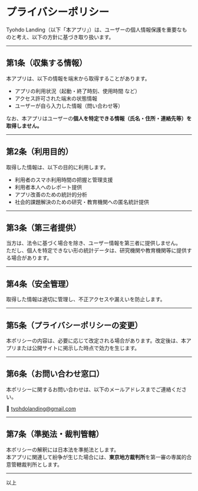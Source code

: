 # プライバシーポリシー

Tyohdo Landing（以下「本アプリ」）は、ユーザーの個人情報保護を重要なものと考え、以下の方針に基づき取り扱います。

---

## 第1条（収集する情報）
本アプリは、以下の情報を端末から取得することがあります。

- アプリの利用状況（起動・終了時刻、使用時間 など）
- アクセス許可された端末の状態情報
- ユーザーが自ら入力した情報（問い合わせ等）

なお、本アプリはユーザーの**個人を特定できる情報（氏名・住所・連絡先等）を取得しません。**

---

## 第2条（利用目的）
取得した情報は、以下の目的に利用します。

- 利用者のスマホ利用時間の把握と管理支援  
- 利用者本人へのレポート提供  
- アプリ改善のための統計的分析  
- 社会的課題解決のための研究・教育機関への匿名統計提供  

---

## 第3条（第三者提供）
当方は、法令に基づく場合を除き、ユーザー情報を第三者に提供しません。  
ただし、個人を特定できない形の統計データは、研究機関や教育機関等に提供する場合があります。

---

## 第4条（安全管理）
取得した情報は適切に管理し、不正アクセスや漏えいを防止します。

---

## 第5条（プライバシーポリシーの変更）
本ポリシーの内容は、必要に応じて改定される場合があります。改定後は、本アプリまたは公開サイトに掲示した時点で効力を生じます。

---

## 第6条（お問い合わせ窓口）
本ポリシーに関するお問い合わせは、以下のメールアドレスまでご連絡ください。  

📧 tyohdolanding@gmail.com  

---

## 第7条（準拠法・裁判管轄）
本ポリシーの解釈には日本法を準拠法とします。  
本アプリに関連して紛争が生じた場合には、**東京地方裁判所**を第一審の専属的合意管轄裁判所とします。

---

以上
